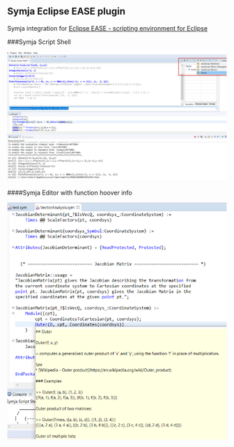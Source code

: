 ## Symja Eclipse EASE plugin
 
 
 Symja integration for [Eclipse EASE - scripting environment for Eclipse](https://www.eclipse.org/ease/)
 
 ###Symja Script Shell
 
 ![Symja Script Shell](ease_symja1.png)
 
 ####Symja Editor with function hoover info
 
 ![Symja Editor with hoover info](ease_symja2.png)